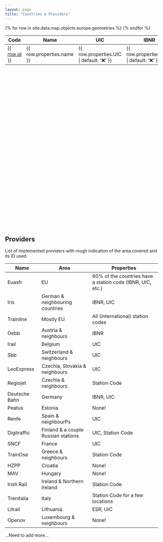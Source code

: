 ```yaml
---
layout: page
title: "Countries & Providers"
---
```


<script src="https://embed.github.com/view/geojson/lemnis/railway-to-wikidata/master/docs/_data/map.json" defer async></script>

<table>
  <thead>
    <tr>
      <th>Code</th>
      <th>Name</th>
      <th>UIC</th>
      <th>IBNR</th>
      <th>Coverage</th>
      <th>Description</th>
      <th>Urls</th>
    </tr>
  </thead>
  <tbody>
    {% for row in site.data.map.objects.europe.geometries %}
      <tr style="
        background-color: {{ row.properties.fill }};
        background-image: linear-gradient(rgba(255, 255, 255, .7), rgba(255, 255, 255, .7))
      ">
        <td><a href="./{{ row.id }}">{{ row.id }}</a></td>
        <td>{{ row.properties.name }}</td>
        <td>{{ row.properties.UIC | default: '❌' }}</td>
        <td>{{ row.properties.IBNR | default: '❌' }}</td>
        <td>{{ row.properties.coverage | default: 'None' }}</td>
        <td>{{ row.properties.description }}</td>
        <td><a href="{{ row.properties.url }}">{{ row.properties.url }}</a></td>
      </tr>
    {% endfor %}
  </tbody>
</table>

<div id='map' style="width: 100%; height: 500px"></div>

<br/>

## Providers

List of implemented providers with rough indication of the area covered and its ID used.

| Name          | Area                                | Properties                                                 |
| ------------- | ----------------------------------- | ---------------------------------------------------------- |
| Euasfr        | EU                                  | 60% of the countries have a station code (IBNR, UIC, etc.) |
| Iris          | German & neighbouring countries     | IBNR, UIC                                                  |
| Trainline     | Mostly EU                           | All (international) station codes                          |
| Oebb          | Austria & neighbours                | IBNR                                                       |
| Irail         | Belgium                             | UIC                                                        |
| Sbb           | Switzerland & neighbours            | UIC                                                        |
| LeoExpress    | Czechia, Slovakia & neighbours      | UIC                                                        |
| Regiojet      | Czechia & neighbours                | Station Code                                               |
| Deutsche Bahn | Germany                             | IBNR, UIC                                                  |
| Peatus        | Estonia                             | None!                                                      |
| Renfe         | Spain & neighbourPs                 | UIC                                                        |
| Digitraffic   | Finland & a couple Russian stations | UIC, Station Code                                          |
| SNCF          | France                              | UIC                                                        |
| TrainOse      | Greece & neighbours                 | Station Code                                               |
| HZPP          | Croatia                             | None!                                                      |
| MAV           | Hungary                             | None!                                                      |
| Irish Rail    | Ireland & Northern Ireland          | Station Code                                               |
| Trenitalia    | Italy                               | Station Code for a few locations                           |
| Litrail       | Lithuania                           | ESR, UIC                                                   |
| Openov        | Luxembourg & neighbours             | None!                                                      |

...Need to add more...

<link rel="stylesheet" href="https://unpkg.com/leaflet@1.7.1/dist/leaflet.css" integrity="sha512-xodZBNTC5n17Xt2atTPuE1HxjVMSvLVW9ocqUKLsCC5CXdbqCmblAshOMAS6/keqq/sMZMZ19scR4PsZChSR7A==" crossorigin=""/>
<link rel="stylesheet" type="text/css" href="https://unpkg.com/leaflet.markercluster@1.1.0/dist/MarkerCluster.css" />
<link rel="stylesheet" type="text/css" href="https://unpkg.com/leaflet.markercluster@1.1.0/dist/MarkerCluster.Default.css" />
<script src="https://unpkg.com/leaflet@1.7.1/dist/leaflet.js" integrity="sha512-XQoYMqMTK8LvdxXYG3nZ448hOEQiglfqkJs1NOQV44cWnUrBc8PkAOcXy20w0vlaXaVUearIOBhiXZ5V3ynxwA==" crossorigin=""></script>
<script type='text/javascript' src='https://unpkg.com/leaflet.markercluster@1.1.0/dist/leaflet.markercluster.js'></script>

<script>
const map = L.map("map");

L.tileLayer("http://{s}.tile.openstreetmap.org/{z}/{x}/{y}.png", {
  attribution:
    '&copy; <a href="https://www.openstreetmap.org/copyright">OpenStreetMap</a>',
  subdomains: ["a", "b", "c"],
}).addTo(map);

function onEachFeature(feature, layer) {
  layer.bindPopup(
    ` ${feature.properties.labels?.[0]?.value} <br /> <b>UIC</b> ${feature.properties.P722?.[0]?.value} <br /> <b>IBNR</b> ${feature.properties.P954?.[0]?.value} <br /> <b>Station code</b> ${feature.properties.P296?.[0]?.value} <b>Atoc</b> ${feature.properties.P4755?.[0]?.value} `
  );
}

var markers = L.markerClusterGroup();

Promise.all(
  [
    "AT",
    "BE",
    "BG",
    "CH",
    "CZ",
    "DE",
    "DK",
    "EE",
    "ES",
    "FI",
    "FR",
    "GR",
    "HU",
    "HR",
    "IE",
    "IT",
    "LT",
    "LU",
    "LV",
    "NL",
    "NO",
    "PL",
    "PT",
    "RO",
    "SE",
    "SI",
    "SK",
    // "GB",
  ].map((country) =>
    fetch(
      `https://raw.githubusercontent.com/lemnis/railway-to-wikidata/master/docs/_data/${country}.json`
    )
      .then((data) => data.json())
      .then((data) => {
        markers.addLayer(L.geoJson(data, { onEachFeature }));
      })
  )
).then(() => {
  map.addLayer(markers);
  map.fitBounds(markers.getBounds());
});
</script>